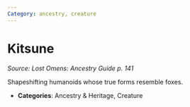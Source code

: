 ```yaml
---
Category: ancestry, creature
---
```

# Kitsune  
*Source: Lost Omens: Ancestry Guide p. 141*  

Shapeshifting humanoids whose true forms resemble foxes.

- **Categories**: Ancestry & Heritage, Creature